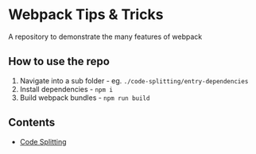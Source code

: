 # Webpack Tips & Tricks

A repository to demonstrate the many features of webpack

## How to use the repo

1. Navigate into a sub folder - eg. `./code-splitting/entry-dependencies`
2. Install dependencies - `npm i`
3. Build webpack bundles - `npm run build`

## Contents

- [Code Splitting](./code-splitting/README.md)
